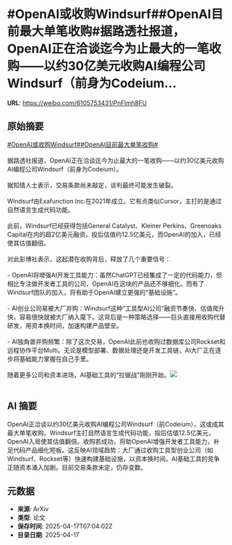 # #OpenAI或收购Windsurf##OpenAI目前最大单笔收购#据路透社报道，OpenAI正在洽谈迄今为止最大的一笔收购——以约30亿美元收购AI编程公司Windsurf（前身为Codeium...

**URL**: https://weibo.com/6105753431/PnFImh8FU

## 原始摘要

<a href="https://m.weibo.cn/search?containerid=231522type%3D1%26t%3D10%26q%3D%23OpenAI%E6%88%96%E6%94%B6%E8%B4%ADWindsurf%23&amp;extparam=%23OpenAI%E6%88%96%E6%94%B6%E8%B4%ADWindsurf%23" data-hide=""><span class="surl-text">#OpenAI或收购Windsurf#</span></a><a href="https://m.weibo.cn/search?containerid=231522type%3D1%26t%3D10%26q%3D%23OpenAI%E7%9B%AE%E5%89%8D%E6%9C%80%E5%A4%A7%E5%8D%95%E7%AC%94%E6%94%B6%E8%B4%AD%23&amp;extparam=%23OpenAI%E7%9B%AE%E5%89%8D%E6%9C%80%E5%A4%A7%E5%8D%95%E7%AC%94%E6%94%B6%E8%B4%AD%23" data-hide=""><span class="surl-text">#OpenAI目前最大单笔收购#</span></a><br><br>据路透社报道，OpenAI正在洽谈迄今为止最大的一笔收购——以约30亿美元收购AI编程公司Windsurf（前身为Codeium）。<br><br>据知情人士表示，交易条款尚未敲定，谈判最终可能发生破裂。<br><br>Windsurf由Exafunction Inc.在2021年成立。它有点类似Cursor，主打的是通过自然语言生成代码功能。<br><br>此前，Windsurf已经获得包括General Catalyst、Kleiner Perkins、Greenoaks Capital在内的超2亿美元融资，投后估值约12.5亿美元，而OpenAI的加入，已经使其估值翻倍。<br><br>对此彭博社表示，这起潜在收购背后，释放了几个重要信号：<br><br>- OpenAI将增强AI开发工具能力：虽然ChatGPT已经集成了一定的代码能力，但相比专注做开发者工具的公司，OpenAI在这块的产品还不够细化。而有了Windsurf团队的加入，将有助于OpenAI建立更强的“基础设施”。<br><br>- AI创业公司易被大厂并购：Windsurf这种“工具型AI公司”融资节奏快、估值爬升快，容易很快就被大厂纳入麾下。这背后是一种策略选择——巨头直接用收购代替研发，用资本换时间，加速构建产品壁垒。<br><br>- AI独角兽并购频繁：除了这次交易，OpenAI此前也收购过数据库公司Rockset和远程协作平台Multi。无论是模型部署、数据处理还是开发工具链，AI大厂正在逐步将基础能力掌握在自己手里。<br><br>随着更多公司和资本进场，AI基础工具的“拉锯战”刚刚开始。<img style="" src="https://tvax2.sinaimg.cn/large/006Fd7o3gy1i0jrneskooj30zk0np124.jpg" referrerpolicy="no-referrer"><br><br>

## AI 摘要

OpenAI正洽谈以约30亿美元收购AI编程公司Windsurf（前Codeium），这或成其最大单笔收购。Windsurf主打自然语言生成代码功能，投后估值12.5亿美元，OpenAI入局使其估值翻倍。收购若成功，将助OpenAI增强开发者工具能力，补足代码产品细化短板。这反映AI领域趋势：大厂通过收购工具型创业公司（如Windsurf、Rockset等）快速构建基础设施，以资本换时间。AI基础工具的竞争正随资本涌入加剧。目前交易条款未定，仍存变数。

## 元数据

- **来源**: ArXiv
- **类型**: 论文
- **保存时间**: 2025-04-17T07:04:02Z
- **目录日期**: 2025-04-17
